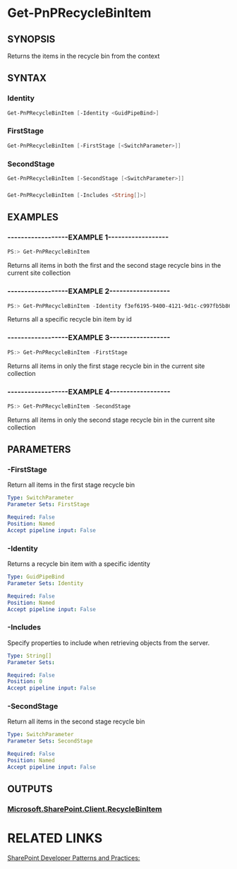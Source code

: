 # Get-PnPRecycleBinItem

## SYNOPSIS
Returns the items in the recycle bin from the context

## SYNTAX 

### Identity
```powershell
Get-PnPRecycleBinItem [-Identity <GuidPipeBind>]
```


### FirstStage
```powershell
Get-PnPRecycleBinItem [-FirstStage [<SwitchParameter>]]
```


### SecondStage
```powershell
Get-PnPRecycleBinItem [-SecondStage [<SwitchParameter>]]
```


### 
```powershell
Get-PnPRecycleBinItem [-Includes <String[]>]
```


## EXAMPLES

### ------------------EXAMPLE 1------------------
```powershell
PS:> Get-PnPRecycleBinItem
```

Returns all items in both the first and the second stage recycle bins in the current site collection

### ------------------EXAMPLE 2------------------
```powershell
PS:> Get-PnPRecycleBinItem -Identity f3ef6195-9400-4121-9d1c-c997fb5b86c2
```

Returns all a specific recycle bin item by id

### ------------------EXAMPLE 3------------------
```powershell
PS:> Get-PnPRecycleBinItem -FirstStage
```

Returns all items in only the first stage recycle bin in the current site collection

### ------------------EXAMPLE 4------------------
```powershell
PS:> Get-PnPRecycleBinItem -SecondStage
```

Returns all items in only the second stage recycle bin in the current site collection

## PARAMETERS

### -FirstStage
Return all items in the first stage recycle bin

```yaml
Type: SwitchParameter
Parameter Sets: FirstStage

Required: False
Position: Named
Accept pipeline input: False
```

### -Identity
Returns a recycle bin item with a specific identity

```yaml
Type: GuidPipeBind
Parameter Sets: Identity

Required: False
Position: Named
Accept pipeline input: False
```

### -Includes
Specify properties to include when retrieving objects from the server.

```yaml
Type: String[]
Parameter Sets: 

Required: False
Position: 0
Accept pipeline input: False
```

### -SecondStage
Return all items in the second stage recycle bin

```yaml
Type: SwitchParameter
Parameter Sets: SecondStage

Required: False
Position: Named
Accept pipeline input: False
```

## OUTPUTS

### [Microsoft.SharePoint.Client.RecycleBinItem](https://msdn.microsoft.com/en-us/library/microsoft.sharepoint.client.recyclebinitem.aspx)

# RELATED LINKS

[SharePoint Developer Patterns and Practices:](http://aka.ms/sppnp)